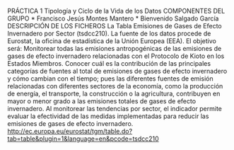 PRÁCTICA 1 
           Tipología y Ciclo de la Vida de los Datos
COMPONENTES DEL GRUPO 
        *   Francisco Jesús Montes Mantero
        *   Bienvenido Salgado García 
DESCRIPCIÓN DE LOS FICHEROS 
La Tabla Emisiones de Gases de Efecto Invernadero por Sector (tsdcc210). La fuente de los datos procede de Eurostat, la oficina de estadística de la Unión Europea (EEA).
El objetivo será:
Monitorear todas las emisiones antropogénicas de las emisiones de gases de efecto invernadero relacionadas con el Protocolo de Kioto en los Estados Miembros.
Conocer cuál es la contribución de las principales categorías de fuentes al total de emisiones de gases de efecto invernadero y cómo cambian con el tiempo; pues las diferentes fuentes de emisión relacionadas con diferentes sectores de la economía, como la producción de energía, el transporte, la construcción o la agricultura, contribuyen en mayor o menor grado a las emisiones totales de gases de efecto invernadero. Al monitorear las tendencias por sector, el indicador permite evaluar la efectividad de las medidas implementadas para reducir las emisiones de gases de efecto invernadero.
http://ec.europa.eu/eurostat/tgm/table.do?tab=table&plugin=1&language=en&pcode=tsdcc210
